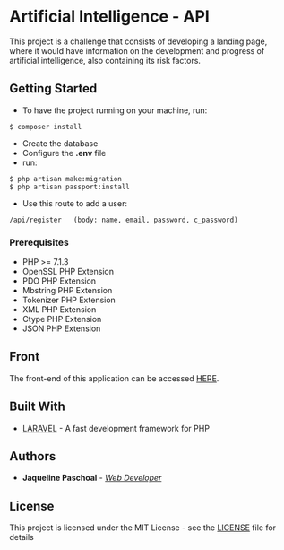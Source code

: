 # Artificial Intelligence - API

This project is a challenge that consists of developing a landing page, where it would have information on the development and progress of artificial intelligence, also containing its risk factors.

## Getting Started

* To have the project running on your machine, run:

```
$ composer install
```
* Create the database
* Configure the **.env**  file
* run:
```
$ php artisan make:migration
$ php artisan passport:install
```

* Use this route to add a user:
```
/api/register   (body: name, email, password, c_password)
```

### Prerequisites

* PHP >= 7.1.3
* OpenSSL PHP Extension
* PDO PHP Extension
* Mbstring PHP Extension
* Tokenizer PHP Extension
* XML PHP Extension
* Ctype PHP Extension
* JSON PHP Extension

## Front

The front-end of this application can be accessed [HERE](https://github.com/jaquepaschoal/artificial-intelligence).

## Built With

* [LARAVEL](https://laravel.com/docs/5.6) - A fast development framework for PHP

## Authors

* **Jaqueline Paschoal** - [*Web Developer*](https://github.com/jaquepaschoal)

## License

This project is licensed under the MIT License - see the [LICENSE](LICENSE) file for details

